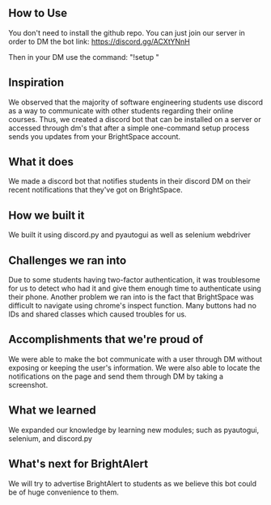 ## How to Use
You don't need to install the github repo. You can just join our server in order to DM the bot
link: https://discord.gg/ACXtYNnH

Then in your DM use the command: "!setup <email> <password>"

## Inspiration
We observed that the majority of software engineering students use discord as a way to communicate with other students regarding their online courses. Thus, we created a discord bot that can be installed on a server or accessed through dm's that after a simple one-command setup process sends you updates from your BrightSpace account.

## What it does
We made a discord bot that notifies students in their discord DM on their recent notifications that they've got on BrightSpace.

## How we built it
We built it using discord.py and pyautogui as well as selenium webdriver

## Challenges we ran into
Due to some students having two-factor authentication, it was troublesome for us to detect who had it and give them enough time to authenticate using their phone. Another problem we ran into is the fact that BrightSpace was difficult to navigate using chrome's inspect function. Many buttons had no IDs and shared classes which caused troubles for us.

## Accomplishments that we're proud of
We were able to make the bot communicate with a user through DM without exposing or keeping the user's information. We were also able to locate the notifications on the page and send them through DM by taking a screenshot.

## What we learned
We expanded our knowledge by learning new modules; such as pyautogui, selenium, and discord.py

## What's next for BrightAlert
We will try to advertise BrightAlert to students as we believe this bot could be of huge convenience to them.
